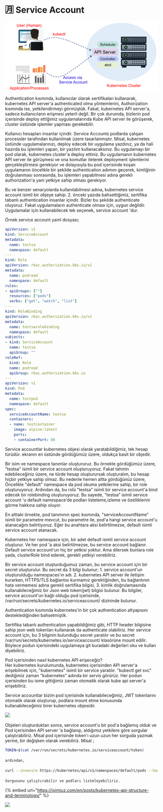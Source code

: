 # 🈷 Service Account

![](../.gitbook/assets/Services-Account.png)

Authentication kısmında, kullanıcılar olarak sertifikaları kullanarak, kubernetes API server'a authenticated olma yöntemlerini, Authorization kısmında ise, yetkilendirmeyi görmüştük. Fakat, kubernetes API server'a, sadece kullanıcıların erişmesi yeterli değil. Bir çok durumda, bizlerin pod içerisinde deploy ettiğimiz uygulamalarında Kube API server ile görüşerek, cluster üstünde işlemler yapması gerekebilir.

Kullanıcı hesapları insanlar içindir. Service Accounts podlarda çalışan processler tarafından kullanılmak üzere tasarlanmıştır. Misal, kubernetes üstünde uygulamalarınızı, deploy edecek bir uygulama yazdınız, ya da hali hazırda bu işlemleri yapan, bir yazılım kullanacaksınız. Bu uygulamayı bir pod olarak, kubernetes cluster'a deploy ettiniz.  Bu uygulamanın kubernetes API server ile görüşmesi ve ona komutlar ileterek deployment işlemlerini gerçekleştirmesi gerekiyor ve dolayısıyla bu pod içerisinde koşan uygulamanın öncelikle bir şekilde authentication adımını geçerek, kimliğinin doğrulanması sonrasında, bu işlemleri yapabilmesi adına gerekli authorization'a yani yetkiye sahip olması gerekiyor.

Bu ve benzer senaryolarda kullanılabilmesi adına, kubernetes service account isimli bir objeye sahip. 2. önceki yazıda bahsettiğimiz, sertifika tabanlı authentication insanlar içindir. Bizler bu şekilde authenticate oluyoruz. Fakat uygulamaların authenticate olması için, uygun değildir. Uygulamalar için kullanabilecek tek seçenek, service account 'dur.

Örnek service account yaml dosyası;

```yaml
apiVersion: v1
kind: ServiceAccount
metadata:
  name: testsa
  namespace: default
---
kind: Role
apiVersion: rbac.authorization.k8s.io/v1
metadata:
  name: podread
  namespace: default
rules:
- apiGroups: [""]
  resources: ["pods"]
  verbs: ["get", "watch", "list"]
---
kind: RoleBinding
apiVersion: rbac.authorization.k8s.io/v1
metadata:
  name: testsarolebinding
  namespace: default
subjects:
- kind: ServiceAccount
  name: testsa
  apiGroup: ""
roleRef:
  kind: Role
  name: podread
  apiGroup: rbac.authorization.k8s.io
---
apiVersion: v1
kind: Pod
metadata:
  name: testpod
  namespace: default
spec:
  serviceAccountName: testsa
  containers:
  - name: testcontainer
    image: alpine:latest
    ports:
    - containerPort: 80
```

Service accountlar kubernetes objesi olarak yaratabildiğimiz, tek hesap türüdür. ekranın en üstünde gördüğümüz üzere, oldukça basit bir objedir.

Bir isim ve namespace tanımlar oluştururuz. Bu örnekte gördüğümüz üzere, "testsa" isimli bir service account oluşturuyoruz. Fakat tahmin edebileceğiniz üzere, ne türde hesap oluşturursak oluşturalım, bu hesap hiçbir yetkiye sahip olmaz. Bu nedenle hemen altta gördüğünüz üzere, Öncelikle "default" namespace da pod okuma yetkilerine sahip, bir role oluşturuyoruz. Ardından da, bu rolü "testsa" isimli bir service account'a bind edecek bir rolebinding oluşturuyoruz. Bu sayede, "testsa" isimli service account 'u default namespace'de podları listeleme,izleme ve özelliklerini görme hakkına sahip oluyor.

&#x20;En alttaki örnekte, pod tanımının spec kısmında, "serviceAccountName" isimli bir parametre mevcut,  bu parametre ile, pod'a hangi service account'u atanacağını belirtiyoruz. Eğer bu anahtara aksi belirtilmezse, default isimli service account atanacak.

Kubernetes her namespace için, bir adet default isimli service account oluşturur. Ve her pod 'a aksi belirtilmezse, bu service account bağlanır. Default service account'un hiç bir yetkisi yoktur. Ama dilersek bunlara role yada, clusterRole bind ederek, gerekli yetkiyi verebiliriz.

Bir service account oluşturduğumuz zaman, bu service account için bir secret oluşturulur. Bu secret da 3 bilgi bulunur; 1. service account'un oluşturulduğu namespaces'ın adı. 2. kubernetes API server ile iletişim kurarken, HTTPS/TLS bağlantısı kurmamız gerektiğinden, bu bağlantının hata vermemesi adına gerekli sertifika bilgisi, 3. kimlik doğrulamasında kullanabileceğimiz bir Json web token(jwt) bilgisi bulunur. Bu bilgiler, service account'un bağlı olduğu pod içerisinde, /var/run/secrets/kubernetes.io/serviceaccount/ dizininde bulunur.

&#x20;Authentication kısmında kubernetes'in bir çok authentication altyapısını desteklediğinden bahsetmiştik.

Sertifika tabanlı authentication yapabildiğimiz gibi, HTTP header bilgisine sahip json web tokenları kullanarak da authenticate olabiliriz. Her service account için, bu 3 bilginin bulunduğu secret yaratılır ve bu secret /var/run/secrets/kubernetes.io/serviceaccount/  klasörüne mount edilir. Böylece podun içerisindeki uygulamaya git buradaki değerleri oku ve kullan diyebiliriz.

Pod içerisinden nasıl kubernetes API erişeceğiz?\
Her kubernetes kurulumunda, kubernetes içerisinden API server'a erişebilmek için, "kubernetes" isimli bir service yaratılır.  "kubectl get svc" dediğimiz zaman "kubernetes" adında bir servis görürüz. Her podun içerisinden bu isme gittiğimiz zaman otomatik olarak kube api server'a erişebiliriz.

Service accountlar bizim pod içerisinde kullanabileceğimiz, JWT tokenlarını otomatik olarak oluşturup, podlara mount etme konusunda kullanabileceğimiz birer kubernetes objesidir.

![](../.gitbook/assets/1\_s2OHCGlh-XH87ZT9xW2e0A.png)

Objeleri oluşturduktan sonra, service account'u bir pod'a bağlamış olduk ve Pod içerisinden API server 'a bağlanıp, aldığımız yetkilere göre sorgular çalıştırabiliriz. Misal pod içerisinde token'ı uzun uzun her sorguda yazmak yerine, bir değişken olarak verebiliriz. Misal ;

```bash
TOKEN=$(cat /var/run/secrets/kubernetes.io/serviceaccount/token)

ardından,

curl --insecure https://kubernetes/api/v1/namespaces/default/pods --header "Authorization:Bearer $TOKEN"

Sorgusunu çalıştırabilir ve podları listeleyebiliriz.

```

{% embed url="https://iximiuz.com/en/posts/kubernetes-api-structure-and-terminology/" %}

![](../.gitbook/assets/en-us\_image\_0000001142984374.png)
